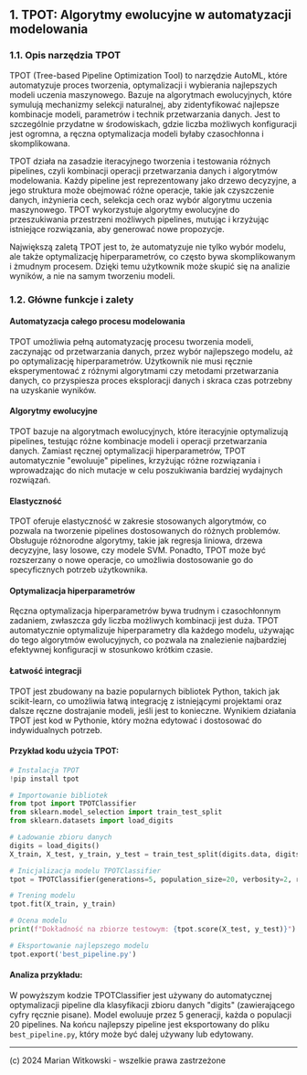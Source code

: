## 1. TPOT: Algorytmy ewolucyjne w automatyzacji modelowania

### 1.1. Opis narzędzia TPOT

TPOT (Tree-based Pipeline Optimization Tool) to narzędzie AutoML, które automatyzuje proces tworzenia, optymalizacji i wybierania najlepszych modeli uczenia maszynowego. Bazuje na algorytmach ewolucyjnych, które symulują mechanizmy selekcji naturalnej, aby zidentyfikować najlepsze kombinacje modeli, parametrów i technik przetwarzania danych. Jest to szczególnie przydatne w środowiskach, gdzie liczba możliwych konfiguracji jest ogromna, a ręczna optymalizacja modeli byłaby czasochłonna i skomplikowana.

TPOT działa na zasadzie iteracyjnego tworzenia i testowania różnych pipelines, czyli kombinacji operacji przetwarzania danych i algorytmów modelowania. Każdy pipeline jest reprezentowany jako drzewo decyzyjne, a jego struktura może obejmować różne operacje, takie jak czyszczenie danych, inżynieria cech, selekcja cech oraz wybór algorytmu uczenia maszynowego. TPOT wykorzystuje algorytmy ewolucyjne do przeszukiwania przestrzeni możliwych pipelines, mutując i krzyżując istniejące rozwiązania, aby generować nowe propozycje.

Największą zaletą TPOT jest to, że automatyzuje nie tylko wybór modelu, ale także optymalizację hiperparametrów, co często bywa skomplikowanym i żmudnym procesem. Dzięki temu użytkownik może skupić się na analizie wyników, a nie na samym tworzeniu modeli.

### 1.2. Główne funkcje i zalety

#### Automatyzacja całego procesu modelowania
TPOT umożliwia pełną automatyzację procesu tworzenia modeli, zaczynając od przetwarzania danych, przez wybór najlepszego modelu, aż po optymalizację hiperparametrów. Użytkownik nie musi ręcznie eksperymentować z różnymi algorytmami czy metodami przetwarzania danych, co przyspiesza proces eksploracji danych i skraca czas potrzebny na uzyskanie wyników.

#### Algorytmy ewolucyjne
TPOT bazuje na algorytmach ewolucyjnych, które iteracyjnie optymalizują pipelines, testując różne kombinacje modeli i operacji przetwarzania danych. Zamiast ręcznej optymalizacji hiperparametrów, TPOT automatycznie "ewoluuje" pipelines, krzyżując różne rozwiązania i wprowadzając do nich mutacje w celu poszukiwania bardziej wydajnych rozwiązań.

#### Elastyczność
TPOT oferuje elastyczność w zakresie stosowanych algorytmów, co pozwala na tworzenie pipelines dostosowanych do różnych problemów. Obsługuje różnorodne algorytmy, takie jak regresja liniowa, drzewa decyzyjne, lasy losowe, czy modele SVM. Ponadto, TPOT może być rozszerzany o nowe operacje, co umożliwia dostosowanie go do specyficznych potrzeb użytkownika.

#### Optymalizacja hiperparametrów
Ręczna optymalizacja hiperparametrów bywa trudnym i czasochłonnym zadaniem, zwłaszcza gdy liczba możliwych kombinacji jest duża. TPOT automatycznie optymalizuje hiperparametry dla każdego modelu, używając do tego algorytmów ewolucyjnych, co pozwala na znalezienie najbardziej efektywnej konfiguracji w stosunkowo krótkim czasie.

#### Łatwość integracji
TPOT jest zbudowany na bazie popularnych bibliotek Python, takich jak scikit-learn, co umożliwia łatwą integrację z istniejącymi projektami oraz dalsze ręczne dostrajanie modeli, jeśli jest to konieczne. Wynikiem działania TPOT jest kod w Pythonie, który można edytować i dostosować do indywidualnych potrzeb.

#### Przykład kodu użycia TPOT:

```python
# Instalacja TPOT
!pip install tpot

# Importowanie bibliotek
from tpot import TPOTClassifier
from sklearn.model_selection import train_test_split
from sklearn.datasets import load_digits

# Ładowanie zbioru danych
digits = load_digits()
X_train, X_test, y_train, y_test = train_test_split(digits.data, digits.target, test_size=0.2, random_state=42)

# Inicjalizacja modelu TPOTClassifier
tpot = TPOTClassifier(generations=5, population_size=20, verbosity=2, random_state=42)

# Trening modelu
tpot.fit(X_train, y_train)

# Ocena modelu
print(f"Dokładność na zbiorze testowym: {tpot.score(X_test, y_test)}")

# Eksportowanie najlepszego modelu
tpot.export('best_pipeline.py')
```

#### Analiza przykładu:
W powyższym kodzie TPOTClassifier jest używany do automatycznej optymalizacji pipeline dla klasyfikacji zbioru danych "digits" (zawierającego cyfry ręcznie pisane). Model ewoluuje przez 5 generacji, każda o populacji 20 pipelines. Na końcu najlepszy pipeline jest eksportowany do pliku `best_pipeline.py`, który może być dalej używany lub edytowany.


---

(c) 2024 Marian Witkowski - wszelkie prawa zastrzeżone